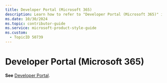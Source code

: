 ```yaml
---
title: Developer Portal (Microsoft 365)
description: Learn how to refer to "Developer Portal (Microsoft 365)" in your content.
ms.date: 10/30/2024
ms.topic: contributor-guide
ms.service: microsoft-product-style-guide
ms.custom:
  - TopicID 50739
---
```



# Developer Portal (Microsoft 365)

**See** [Developer Portal](~\a_z_names_terms\d\developer-portal.md).


